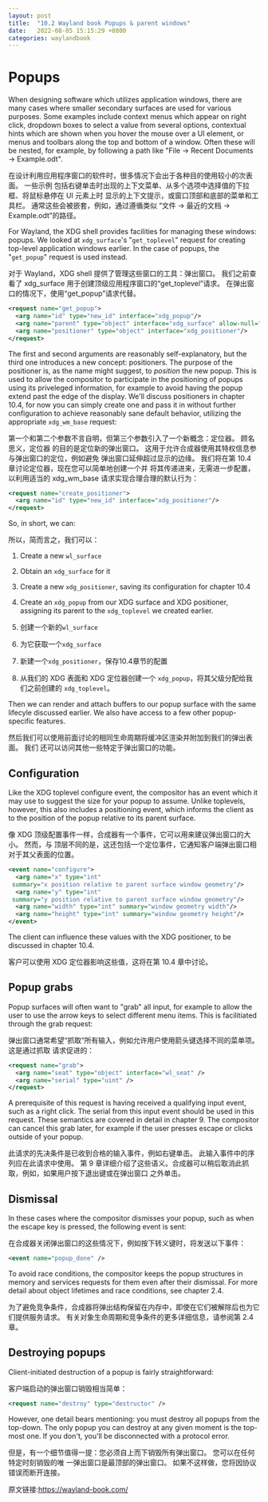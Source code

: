 ```yaml
---
layout: post
title:  "10.2 Wayland book Popups & parent windows"
date:   2022-08-05 15:15:29 +0800
categories: waylandbook
---
```

# Popups

When designing software which utilizes application windows, there are many cases
where smaller secondary surfaces are used for various purposes. Some examples
include context menus which appear on right click, dropdown boxes to select a
value from several options, contextual hints which are shown when you hover the
mouse over a UI element, or menus and toolbars along the top and bottom of a
window. Often these will be nested, for example, by following a path like "File
→ Recent Documents → Example.odt".

在设计利用应用程序窗口的软件时，很多情况下会出于各种目的使用较小的次表面。 一些示例
包括右键单击时出现的上下文菜单、从多个选项中选择值的下拉框、将鼠标悬停在 UI 元素上时
显示的上下文提示，或窗口顶部和底部的菜单和工具栏。 通常这些会被嵌套，例如，通过遵循类似
“文件 → 最近的文档 → Example.odt”的路径。

For Wayland, the XDG shell provides facilities for managing these windows:
popups. We looked at `xdg_surface`'s "`get_toplevel`" request for creating
top-level application windows earlier. In the case of popups, the "`get_popup`"
request is used instead.

对于 Wayland，XDG shell 提供了管理这些窗口的工具：弹出窗口。 我们之前查看了 xdg_surface
用于创建顶级应用程序窗口的“get_toplevel”请求。 在弹出窗口的情况下，使用“get_popup”请求代替。

```xml
<request name="get_popup">
  <arg name="id" type="new_id" interface="xdg_popup"/>
  <arg name="parent" type="object" interface="xdg_surface" allow-null="true"/>
  <arg name="positioner" type="object" interface="xdg_positioner"/>
</request>
```

The first and second arguments are reasonably self-explanatory, but the third
one introduces a new concept: positioners. The purpose of the positioner is, as
the name might suggest, to *position* the new popup. This is used to allow the
compositor to participate in the positioning of popups using its priveleged
information, for example to avoid having the popup extend past the edge of the
display. We'll discuss positioners in chapter 10.4, for now you can simply create
one and pass it in without further configuration to achieve reasonably sane
default behavior, utilizing the appropriate `xdg_wm_base` request:

第一个和第二个参数不言自明，但第三个参数引入了一个新概念：定位器。 顾名思义，定位器
的目的是定位新的弹出窗口。 这用于允许合成器使用其特权信息参与弹出窗口的定位，例如避免
弹出窗口延伸超过显示的边缘。 我们将在第 10.4 章讨论定位器，现在您可以简单地创建一个并
将其传递进来，无需进一步配置，以利用适当的 xdg_wm_base 请求实现合理合理的默认行为：

```xml
<request name="create_positioner">
  <arg name="id" type="new_id" interface="xdg_positioner"/>
</request>
```

So, in short, we can:

所以，简而言之，我们可以：

1. Create a new `wl_surface`
2. Obtain an `xdg_surface` for it
3. Create a new `xdg_positioner`, saving its configuration for chapter 10.4
4. Create an `xdg_popup` from our XDG surface and XDG positioner, assigning its
   parent to the `xdg_toplevel` we created earlier.
   
1. 创建一个新的`wl_surface`
2. 为它获取一个`xdg_surface`
3. 新建一个`xdg_positioner`，保存10.4章节的配置
4. 从我们的 XDG 表面和 XDG 定位器创建一个 `xdg_popup`，将其父级分配给我们之前创建的 `xdg_toplevel`。

Then we can render and attach buffers to our popup surface with the same
lifecyle discussed earlier. We also have access to a few other popup-specific
features.

然后我们可以使用前面讨论的相同生命周期将缓冲区渲染并附加到我们的弹出表面。 我们
还可以访问其他一些特定于弹出窗口的功能。

## Configuration

Like the XDG toplevel configure event, the compositor has an event which it may
use to suggest the size for your popup to assume. Unlike toplevels, however,
this also includes a positioning event, which informs the client as to the
position of the popup relative to its parent surface.

像 XDG 顶级配置事件一样，合成器有一个事件，它可以用来建议弹出窗口的大小。 然而，与
顶层不同的是，这还包括一个定位事件，它通知客户端弹出窗口相对于其父表面的位置。

```xml
<event name="configure">
  <arg name="x" type="int"
 summary="x position relative to parent surface window geometry"/>
  <arg name="y" type="int"
 summary="y position relative to parent surface window geometry"/>
  <arg name="width" type="int" summary="window geometry width"/>
  <arg name="height" type="int" summary="window geometry height"/>
</event>
```

The client can influence these values with the XDG positioner, to be discussed
in chapter 10.4.

客户可以使用 XDG 定位器影响这些值，这将在第 10.4 章中讨论。

## Popup grabs

Popup surfaces will often want to "grab" all input, for example to allow the
user to use the arrow keys to select different menu items. This is facilitiated
through the grab request:

弹出窗口通常希望“抓取”所有输入，例如允许用户使用箭头键选择不同的菜单项。这是通过抓取
请求促进的：

```xml
<request name="grab">
  <arg name="seat" type="object" interface="wl_seat" />
  <arg name="serial" type="uint" />
</request>
```

A prerequisite of this request is having received a qualifying input event, such
as a right click. The serial from this input event should be used in this
request. These semantics are covered in detail in chapter 9. The compositor can
cancel this grab later, for example if the user presses escape or clicks outside
of your popup.

此请求的先决条件是已收到合格的输入事件，例如右键单击。 此输入事件中的序列应在此请求中使用。
第 9 章详细介绍了这些语义。合成器可以稍后取消此抓取，例如，如果用户按下退出键或在弹出窗口
之外单击。

## Dismissal

In these cases where the compositor dismisses your popup, such as when the
escape key is pressed, the following event is sent:

在合成器关闭弹出窗口的这些情况下，例如按下转义键时，将发送以下事件：

```xml
<event name="popup_done" />
```

To avoid race conditions, the compositor keeps the popup structures in memory
and services requests for them even after their dismissal. For more detail about
object lifetimes and race conditions, see chapter 2.4.

为了避免竞争条件，合成器将弹出结构保留在内存中，即使在它们被解除后也为它们提供服务请求。
有关对象生命周期和竞争条件的更多详细信息，请参阅第 2.4 章。

## Destroying popups

Client-initiated destruction of a popup is fairly straightforward:

客户端启动的弹出窗口销毁相当简单：

```xml
<request name="destroy" type="destructor" />
```

However, one detail bears mentioning: you must destroy all popups from the
top-down. The only popup you can destroy at any given moment is the top-most
one. If you don't, you'll be disconnected with a protocol error.

但是，有一个细节值得一提：您必须自上而下销毁所有弹出窗口。 您可以在任何特定时刻销毁的唯
一弹出窗口是最顶部的弹出窗口。 如果不这样做，您将因协议错误而断开连接。

原文链接:https://wayland-book.com/
